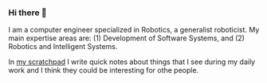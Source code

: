 ### Hi there 👋

I am a computer engineer specialized in Robotics, a generalist roboticist. My main expertise areas are: (1) Development of Software Systems, and (2) Robotics and Intelligent Systems.

In [my scratchpad](https://github.com/dgerod/my_scratchpad) I write quick notes about things that I see during my daily work and I think they could be interesting for othe people.
